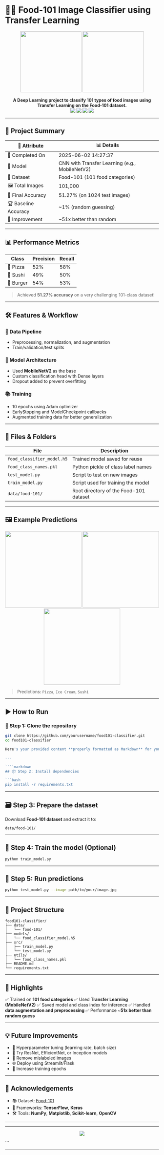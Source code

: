 # 🍔🍜 Food-101 Image Classifier using Transfer Learning

<p align="center">
  <img src="https://upload.wikimedia.org/wikipedia/commons/thumb/2/2f/Culinary_fusion_pizza.jpg/320px-Culinary_fusion_pizza.jpg" width="200" />
  <img src="https://upload.wikimedia.org/wikipedia/commons/thumb/0/03/Sushi_platter.jpg/320px-Sushi_platter.jpg" width="200" />
</p>

<p align="center">
  <b>A Deep Learning project to classify 101 types of food images using Transfer Learning on the Food-101 dataset.</b><br>
  <img src="https://img.shields.io/badge/Python-3.10-blue?style=flat-square" />
  <img src="https://img.shields.io/badge/TensorFlow-2.x-orange?style=flat-square" />
  <img src="https://img.shields.io/badge/Keras-High%20Level%20API-red?style=flat-square" />
  <img src="https://img.shields.io/badge/Status-Completed-brightgreen?style=flat-square" />
</p>

---

## 🧾 Project Summary

| 📌 Attribute           | 📊 Details                                 |
|------------------------|---------------------------------------------|
| 📅 Completed On        | 2025-06-02 14:27:37                          |
| 🧠 Model               | CNN with Transfer Learning (e.g., MobileNetV2) |
| 📁 Dataset             | Food-101 (101 food categories)              |
| 🖼️ Total Images        | 101,000                                      |
| 🎯 Final Accuracy      | 51.27% (on 1024 test images)                |
| 🏆 Baseline Accuracy   | ~1% (random guessing)                       |
| 🚀 Improvement         | ~51x better than random                     |

---

## 📊 Performance Metrics

| Class         | Precision | Recall |
|---------------|-----------|--------|
| 🍕 Pizza      | 52%       | 58%    |
| 🍣 Sushi      | 49%       | 50%    |
| 🍔 Burger     | 54%       | 53%    |

> Achieved **51.27% accuracy** on a very challenging 101-class dataset!

---

## 🛠 Features & Workflow

### 🔄 Data Pipeline
- Preprocessing, normalization, and augmentation
- Train/validation/test splits

### 🤖 Model Architecture
- Used **MobileNetV2** as the base
- Custom classification head with Dense layers
- Dropout added to prevent overfitting

### 📚 Training
- 10 epochs using Adam optimizer
- EarlyStopping and ModelCheckpoint callbacks
- Augmented training data for better generalization

---

## 💾 Files & Folders

| File                          | Description                            |
|-------------------------------|----------------------------------------|
| `food_classifier_model.h5`    | Trained model saved for reuse          |
| `food_class_names.pkl`        | Python pickle of class label names     |
| `test_model.py`               | Script to test on new images           |
| `train_model.py`              | Script used for training the model     |
| `data/food-101/`              | Root directory of the Food-101 dataset |

---

## 🖼️ Example Predictions

<p align="center">
  <img src="https://i.imgur.com/WIWJWVr.jpeg" width="250" />
  <img src="https://i.imgur.com/BvoCfLC.jpeg" width="250" />
  <img src="https://i.imgur.com/7iY5JDn.jpeg" width="250" />
</p>

> Predictions: `Pizza`, `Ice Cream`, `Sushi`

---

## ▶️ How to Run

### 🔧 Step 1: Clone the repository

```bash
git clone https://github.com/yourusername/food101-classifier.git
cd food101-classifier

Here's your provided content **properly formatted as Markdown** for your `README.md`:

---

````markdown
## 📦 Step 2: Install dependencies

```bash
pip install -r requirements.txt
````

---

## 🗃️ Step 3: Prepare the dataset

Download **Food-101 dataset** and extract it to:

```
data/food-101/
```

---

## 🚀 Step 4: Train the model (Optional)

```bash
python train_model.py
```

---

## 🧪 Step 5: Run predictions

```bash
python test_model.py --image path/to/your/image.jpg
```

---

## 📁 Project Structure

```
food101-classifier/
├── data/
│   └── food-101/
├── models/
│   └── food_classifier_model.h5
├── src/
│   ├── train_model.py
│   └── test_model.py
├── utils/
│   └── food_class_names.pkl
├── README.md
└── requirements.txt
```

---

## 🌟 Highlights

✅ Trained on **101 food categories**
✅ Used **Transfer Learning (MobileNetV2)**
✅ Saved model and class index for inference
✅ Handled **data augmentation and preprocessing**
✅ Performance \~**51x better than random guess**

---

## 💡 Future Improvements

* 🔧 Hyperparameter tuning (learning rate, batch size)
* 🧠 Try ResNet, EfficientNet, or Inception models
* 🧹 Remove mislabeled images
* 🌐 Deploy using Streamlit/Flask
* 🔁 Increase training epochs

---

## 🙌 Acknowledgements

* 📚 Dataset: [Food-101](https://www.vision.ee.ethz.ch/datasets_extra/food-101/)
* 🧠 Frameworks: **TensorFlow**, **Keras**
* 🛠️ Tools: **NumPy**, **Matplotlib**, **Scikit-learn**, **OpenCV**

---


---

<p align="center">
  <img src="https://img.shields.io/badge/Made%20with-Love-red?style=for-the-badge" />
</p>
```

---
